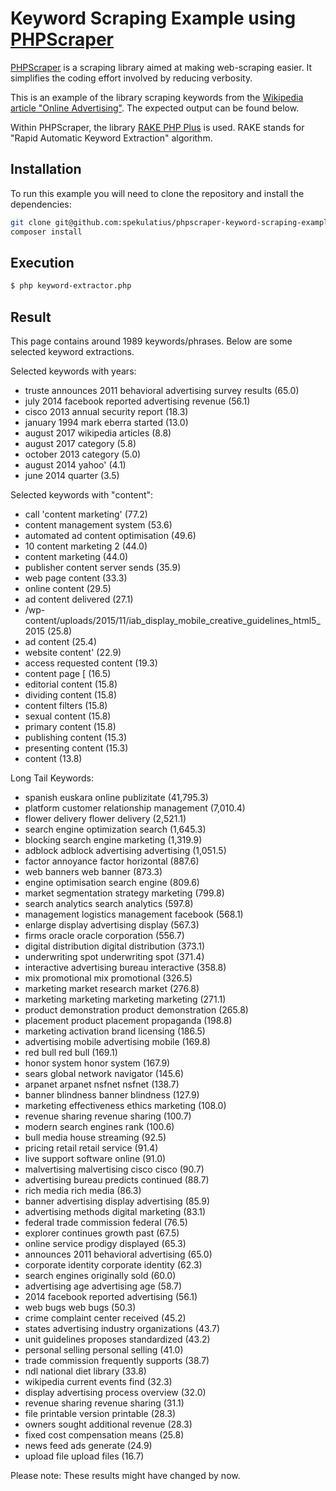 # Keyword Scraping Example using [PHPScraper](https://phpscraper.de)

[PHPScraper](https://github.com/spekulatius/PHPScraper) is a scraping library aimed at making web-scraping easier. It simplifies the coding effort involved by reducing verbosity.

This is an example of the library scraping keywords from the [Wikipedia article "Online Advertising"](https://en.wikipedia.org/wiki/Online_advertising). The expected output can be found below.

Within PHPScraper, the library [RAKE PHP Plus](https://github.com/Donatello-za/rake-php-plus) is used. RAKE stands for "Rapid Automatic Keyword Extraction" algorithm.

## Installation

To run this example you will need to clone the repository and install the dependencies:

```bash
git clone git@github.com:spekulatius/phpscraper-keyword-scraping-example.git
composer install
```

## Execution

```bash
$ php keyword-extractor.php
```

## Result

This page contains around 1989 keywords/phrases.
Below are some selected keyword extractions.

Selected keywords with years:

 - truste announces 2011 behavioral advertising survey results (65.0)
 - july 2014 facebook reported advertising revenue (56.1)
 - cisco 2013 annual security report (18.3)
 - january 1994 mark eberra started (13.0)
 - august 2017 wikipedia articles (8.8)
 - august 2017 category (5.8)
 - october 2013 category (5.0)
 - august 2014 yahoo' (4.1)
 - june 2014 quarter (3.5)


Selected keywords with "content":

 - call 'content marketing' (77.2)
 - content management system (53.6)
 - automated ad content optimisation (49.6)
 - 10 content marketing  2 (44.0)
 - content marketing (44.0)
 - publisher content server sends (35.9)
 - web page content (33.3)
 - online content (29.5)
 - ad content delivered (27.1)
 - /wp-content/uploads/2015/11/iab_display_mobile_creative_guidelines_html5_2015 (25.8)
 - ad content (25.4)
 - website content' (22.9)
 - access requested content (19.3)
 - content page [ (16.5)
 - editorial content (15.8)
 - dividing content (15.8)
 - content filters (15.8)
 - sexual content (15.8)
 - primary content (15.8)
 - publishing content (15.3)
 - presenting content (15.3)
 - content (13.8)


Long Tail Keywords:

 - spanish euskara online publizitate (41,795.3)
 - platform customer relationship management (7,010.4)
 - flower delivery flower delivery (2,521.1)
 - search engine optimization search (1,645.3)
 - blocking search engine marketing (1,319.9)
 - adblock adblock advertising advertising (1,051.5)
 - factor annoyance factor horizontal (887.6)
 - web banners web banner (873.3)
 - engine optimisation search engine (809.6)
 - market segmentation strategy marketing (799.8)
 - search analytics search analytics (597.8)
 - management logistics management facebook (568.1)
 - enlarge display advertising display (567.3)
 - firms oracle oracle corporation (556.7)
 - digital distribution digital distribution (373.1)
 - underwriting spot underwriting spot (371.4)
 - interactive advertising bureau interactive (358.8)
 - mix promotional mix promotional (326.5)
 - marketing market research market (276.8)
 - marketing marketing marketing marketing (271.1)
 - product demonstration product demonstration (265.8)
 - placement product placement propaganda (198.8)
 - marketing activation brand licensing (186.5)
 - advertising mobile advertising mobile (169.8)
 - red bull red bull (169.1)
 - honor system honor system (167.9)
 - sears global network navigator (145.6)
 - arpanet arpanet nsfnet nsfnet (138.7)
 - banner blindness banner blindness (127.9)
 - marketing effectiveness ethics marketing (108.0)
 - revenue sharing revenue sharing (100.7)
 - modern search engines rank (100.6)
 - bull media house streaming (92.5)
 - pricing retail retail service (91.4)
 - live support software online (91.0)
 - malvertising malvertising cisco cisco (90.7)
 - advertising bureau predicts continued (88.7)
 - rich media rich media (86.3)
 - banner advertising display advertising (85.9)
 - advertising methods digital marketing (83.1)
 - federal trade commission federal (76.5)
 - explorer continues growth past (67.5)
 - online service prodigy displayed (65.3)
 - announces 2011 behavioral advertising (65.0)
 - corporate identity corporate identity (62.3)
 - search engines originally sold (60.0)
 - advertising age advertising age (58.7)
 - 2014 facebook reported advertising (56.1)
 - web bugs web bugs (50.3)
 - crime complaint center received (45.2)
 - states advertising industry organizations (43.7)
 - unit guidelines proposes standardized (43.2)
 - personal selling personal selling (41.0)
 - trade commission frequently supports (38.7)
 - ndl national diet library (33.8)
 - wikipedia current events find (32.3)
 - display advertising process overview (32.0)
 - revenue sharing revenue sharing (31.1)
 - file printable version printable (28.3)
 - owners sought additional revenue (28.3)
 - fixed cost compensation means (25.8)
 - news feed ads generate (24.9)
 - upload file upload files (16.7)


Please note: These results might have changed by now.
